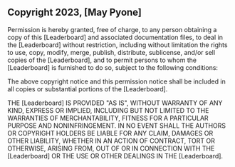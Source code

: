 ## Copyright 2023, [May Pyone]



Permission is hereby granted, free of charge, to any person obtaining a copy of this [Leaderboard] and associated documentation files, to deal in the [Leaderboard] without restriction, including without limitation the rights to use, copy, modify, merge, publish, distribute, sublicense, and/or sell copies of the [Leaderboard], and to permit persons to whom the [Leaderboard] is furnished to do so, subject to the following conditions:

The above copyright notice and this permission notice shall be included in all copies or substantial portions of the [Leaderboard].

THE [Leaderboard] IS PROVIDED "AS IS", WITHOUT WARRANTY OF ANY KIND, EXPRESS OR IMPLIED, INCLUDING BUT NOT LIMITED TO THE WARRANTIES OF MERCHANTABILITY, FITNESS FOR A PARTICULAR PURPOSE AND NONINFRINGEMENT. IN NO EVENT SHALL THE AUTHORS OR COPYRIGHT HOLDERS BE LIABLE FOR ANY CLAIM, DAMAGES OR OTHER LIABILITY, WHETHER IN AN ACTION OF CONTRACT, TORT OR OTHERWISE, ARISING FROM, OUT OF OR IN CONNECTION WITH THE [Leaderboard] OR THE USE OR OTHER DEALINGS IN THE [Leaderboard].
